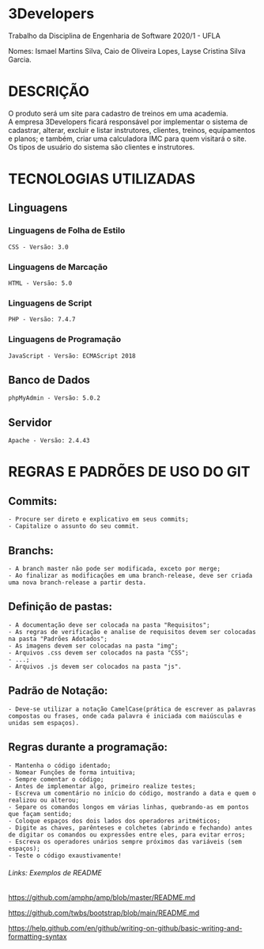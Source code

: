 # 3Developers
Trabalho da Disciplina de Engenharia de Software 2020/1 - UFLA<br />

Nomes: Ismael Martins Silva, Caio de Oliveira Lopes, Layse Cristina Silva Garcia.<br />

# DESCRIÇÃO
<p>
O produto será um site para cadastro de treinos em uma academia.<br />
A empresa 3Developers ficará responsável por implementar o sistema de cadastrar, alterar, excluir e listar instrutores, clientes, treinos, equipamentos e planos; e também, criar uma calculadora IMC para quem visitará o site.<br />
Os tipos de usuário do sistema são clientes e instrutores.<br />
</p>

# TECNOLOGIAS UTILIZADAS
## Linguagens
### Linguagens de Folha de Estilo
    CSS - Versão: 3.0
### Linguagens de Marcação
    HTML - Versão: 5.0
### Linguagens de Script
    PHP - Versão: 7.4.7
### Linguagens de Programação
    JavaScript - Versão: ECMAScript 2018
## Banco de Dados
    phpMyAdmin - Versão: 5.0.2
## Servidor 
    Apache - Versão: 2.4.43

# REGRAS E PADRÕES DE USO DO GIT
## Commits:
    - Procure ser direto e explicativo em seus commits;
    - Capitalize o assunto do seu commit.

## Branchs:
    - A branch master não pode ser modificada, exceto por merge;
    - Ao finalizar as modificações em uma branch-release, deve ser criada uma nova branch-release a partir desta.

## Definição de pastas:
    - A documentação deve ser colocada na pasta "Requisitos";
    - As regras de verificação e analise de requisitos devem ser colocadas na pasta "Padrões Adotados";
    - As imagens devem ser colocadas na pasta "img";
    - Arquivos .css devem ser colocados na pasta "CSS";
    - ...;
    - Arquivos .js devem ser colocados na pasta "js".
    
## Padrão de Notação:
    - Deve-se utilizar a notação CamelCase(prática de escrever as palavras compostas ou frases, onde cada palavra é iniciada com maiúsculas e unidas sem espaços).

## Regras durante a programação:
	- Mantenha o código identado;
	- Nomear Funções de forma intuitiva;
	- Sempre comentar o código;
	- Antes de implementar algo, primeiro realize testes;
	- Escreva um comentário no início do código, mostrando a data e quem o realizou ou alterou;
	- Separe os comandos longos em várias linhas, quebrando-as em pontos que façam sentido;
	- Coloque espaços dos dois lados dos operadores aritméticos;
	- Digite as chaves, parênteses e colchetes (abrindo e fechando) antes de digitar os comandos ou expressões entre eles, para evitar erros;
	- Escreva os operadores unários sempre próximos das variáveis (sem espaços);
	- Teste o código exaustivamente!


###### Links: Exemplos de README
https://github.com/amphp/amp/blob/master/README.md

https://github.com/twbs/bootstrap/blob/main/README.md

https://help.github.com/en/github/writing-on-github/basic-writing-and-formatting-syntax
